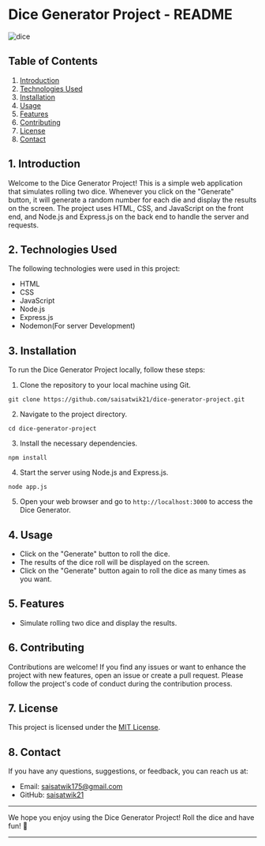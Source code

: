 
# Dice Generator Project - README

![dice](https://github.com/saisatwik21/Dice-Generator-Project/assets/97023666/63592b2d-d5e0-4af4-b991-dd632afd4753)


## Table of Contents
1. [Introduction](#introduction)
2. [Technologies Used](#technologies-used)
3. [Installation](#installation)
4. [Usage](#usage)
5. [Features](#features)
6. [Contributing](#contributing)
7. [License](#license)
8. [Contact](#contact)

## 1. Introduction
Welcome to the Dice Generator Project! This is a simple web application that simulates rolling two dice. Whenever you click on the "Generate" button, it will generate a random number for each die and display the results on the screen. The project uses HTML, CSS, and JavaScript on the front end, and Node.js and Express.js on the back end to handle the server and requests.

## 2. Technologies Used
The following technologies were used in this project:

- HTML
- CSS
- JavaScript
- Node.js
- Express.js
- Nodemon(For server Development)

## 3. Installation
To run the Dice Generator Project locally, follow these steps:

1. Clone the repository to your local machine using Git.
```
git clone https://github.com/saisatwik21/dice-generator-project.git
```

2. Navigate to the project directory.
```
cd dice-generator-project
```

3. Install the necessary dependencies.
```
npm install
```

4. Start the server using Node.js and Express.js.
```
node app.js
```

5. Open your web browser and go to `http://localhost:3000` to access the Dice Generator.

## 4. Usage
- Click on the "Generate" button to roll the dice.
- The results of the dice roll will be displayed on the screen.
- Click on the "Generate" button again to roll the dice as many times as you want.

## 5. Features
- Simulate rolling two dice and display the results.

## 6. Contributing
Contributions are welcome! If you find any issues or want to enhance the project with new features, open an issue or create a pull request. Please follow the project's code of conduct during the contribution process.

## 7. License
This project is licensed under the [MIT License](https://opensource.org/licenses/MIT).

## 8. Contact
If you have any questions, suggestions, or feedback, you can reach us at:
- Email: saisatwik175@gmail.com
- GitHub: [saisatwik21](https://github.com/saisatwik21)

---

We hope you enjoy using the Dice Generator Project! Roll the dice and have fun! 🎲

<hr>
